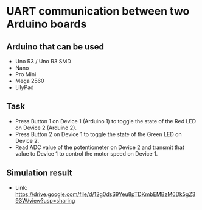 # UART communication between two Arduino boards
## Arduino that can be used
- Uno R3 / Uno R3 SMD
- Nano
- Pro Mini
- Mega 2560
- LilyPad
## Task
- Press Button 1 on Device 1 (Arduino 1) to toggle the state of the Red LED on Device 2 (Arduino 2).
- Press Button 2 on Device 1 to toggle the state of the Green LED on Device 2.
- Read ADC value of the potentiometer on Device 2 and transmit that value to Device 1 to control the motor speed on Device 1.
## Simulation result 
- Link: https://drive.google.com/file/d/12g0dsS9Yeu8pTDKmbEMBzM6Dk5gZ393W/view?usp=sharing

